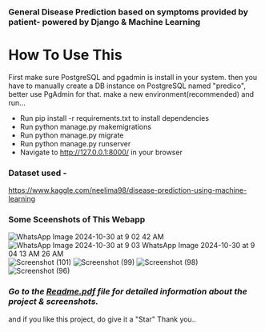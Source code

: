 ### General Disease Prediction based on symptoms provided by patient- powered by Django & Machine Learning


# How To Use This
First make sure PostgreSQL and pgadmin is install in your system. 
then you have to manually create a DB instance on PostgreSQL named "predico", better use PgAdmin for that.
make a new environment(recommended) and run...

- Run pip install -r requirements.txt to install dependencies
- Run python manage.py makemigrations
- Run python manage.py migrate
- Run python manage.py runserver
- Navigate to http://127.0.0.1:8000/ in your browser

### Dataset used - 
https://www.kaggle.com/neelima98/disease-prediction-using-machine-learning

### Some Sceenshots of This Webapp 
![WhatsApp Image 2024-10-30 at 9 02 42 AM](https://github.com/user-attachments/assets/220df3c8-6902-4d47-9fd8-fe4a212eb979)
![WhatsApp Image 2024-10-30 at 9 03 ![WhatsApp Image 2024-10-30 at 9 04 13 AM](https://github.com/user-attachments/assets/4d6a9666-30c5-4229-a256-65b49afefcdb)
26 AM](https://github.com/user-attachments/assets/68624161-05c1-427f-a6bd-eb56c26602cb)
![Screenshot (101)](https://github.com/user-attachments/assets/6dd10187-6f38-463c-90c2-eeb132bfc6d8)
![Screenshot (99)](https://github.com/user-attachments/assets/30f7edcd-5a6b-4f63-be79-bca9510c9a2d)
![Screenshot (98)](https://github.com/user-attachments/assets/daa0356f-a370-4396-8cef-1b7ae69cd369)
![Screenshot (96)](https://github.com/user-attachments/assets/2b4388f6-70ec-4561-821c-d3203087a63a)


### ***Go to the [Readme.pdf](Readme.pdf) file for detailed information about the project & screenshots.***
and if you like this project, do give it a "Star" Thank you..

